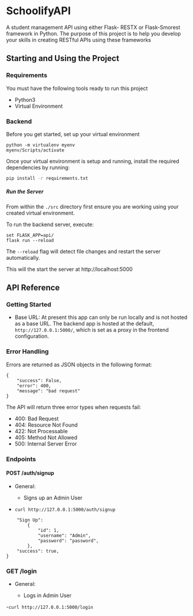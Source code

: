 # SchoolifyAPI
A student management API using either Flask- RESTX or Flask-Smorest framework in Python. The purpose of this project is to help you develop your skills in creating RESTful APIs using these frameworks


## Starting and Using the Project
### Requirements
You must have the following tools ready to run this project
- Python3
- Virtual Environment

### Backend

Before you get started, set up your virtual environment

```
python -m virtualenv myenv
myenv/Scripts/activate
```
Once your virtual environment is setup and running, install the required dependencies by running:

```bash
pip install -r requirements.txt
```

##### Run the Server
From within the `./src` directory first ensure you are working using your created virtual environment.

To run the backend server, execute:

```
set FLASK_APP=api/
flask run --reload
```

The `--reload` flag will detect file changes and restart the server automatically.


This will the start the server at http://localhost:5000

## API Reference

### Getting Started
- Base URL: At present this app can only be run locally and is not hosted as a base URL. The backend app is hosted at the default, `http://127.0.0.1:5000/`, which is set as a proxy in the frontend configuration. 


### Error Handling
Errors are returned as JSON objects in the following format:
```
{
    "success": False, 
    "error": 400,
    "message": "bad request"
}
```
The API will return three error types when requests fail:
- 400: Bad Request
- 404: Resource Not Found
- 422: Not Processable 
- 405: Method Not Allowed
- 500: Internal Server Error 

### Endpoints 
#### POST /auth/signup
- General:

    - Signs up an Admin User

- `curl http://127.0.0.1:5000/auth/signup`

``` {
    "Sign Up": 
        {
            "id": 1,
            "username": "Admin",
            "password": "password",
        },
    "success": true,
}

```
### GET /login
- General:

    - Logs in Admin User

-`curl http://127.0.0.1:5000/login`

```
